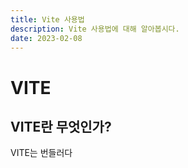 ```yaml
---
title: Vite 사용법
description: Vite 사용법에 대해 알아봅시다.
date: 2023-02-08
---
```


# VITE
## VITE란 무엇인가?
VITE는 번들러다

